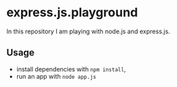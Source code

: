 # express.js.playground
In this repository I am playing with node.js and express.js.

## Usage

- install dependencies with `npm install`,
- run an app with `node app.js`
